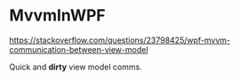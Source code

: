 # MvvmInWPF

https://stackoverflow.com/questions/23798425/wpf-mvvm-communication-between-view-model 

Quick and **dirty** view model comms.
